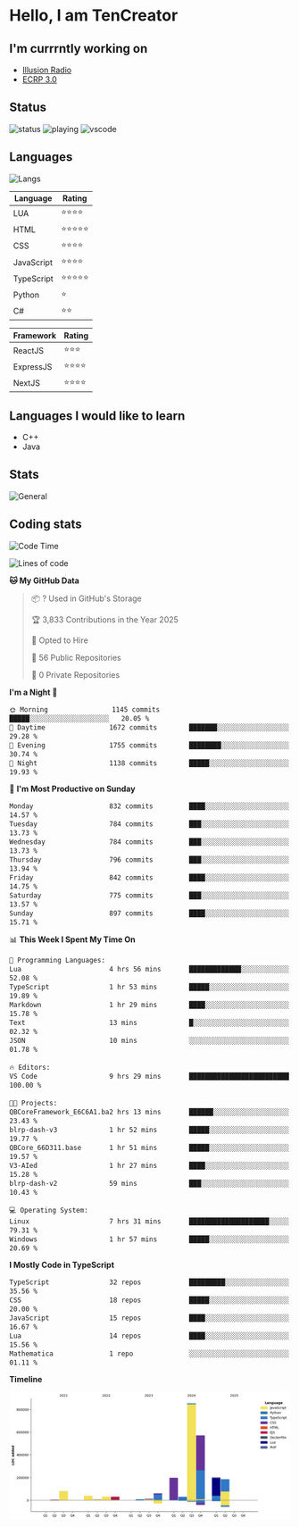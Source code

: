 # Hello, I am TenCreator

## I'm currrntly working on
- [Illusion Radio](https://illusionradio.co.uk/)
- [ECRP 3.0](http://github.com/Emerald-Coast-Roleplay/)

## Status
![status](https://api.statusbadges.me/badge/status/518334475038359555?simple=true&style=for-the-badge)
![playing](https://api.statusbadges.me/badge/playing/518334475038359555?style=for-the-badge)
![vscode](https://api.statusbadges.me/badge/vscode/518334475038359555?style=for-the-badge)

## Languages
![Langs](https://github-readme-stats.vercel.app/api/top-langs/?username=tencreator&layout=compact&theme=radical)


|Language|Rating|
|--------|------|
|LUA|⭐️⭐️⭐️⭐️|
|HTML|⭐️⭐️⭐️⭐️⭐️|
|CSS|⭐️⭐️⭐️⭐️|
|JavaScript|⭐️⭐️⭐️⭐️|
|TypeScript|⭐️⭐️⭐️⭐️⭐️|
|Python|⭐️|
|C#|⭐️⭐️ |

|Framework|Rating|
|--------|------|
|ReactJS|⭐️⭐️⭐|
|ExpressJS|⭐️⭐️⭐️⭐️|
|NextJS|⭐️⭐️⭐⭐️|

## Languages I would like to learn
- C++
- Java

## Stats
![General](https://github-readme-stats.vercel.app/api?username=tencreator&show_icons=true&theme=radical)

## Coding stats

<!--START_SECTION:waka-->
![Code Time](http://img.shields.io/badge/Code%20Time-629%20hrs%2027%20mins-blue)

![Lines of code](https://img.shields.io/badge/From%20Hello%20World%20I%27ve%20Written-2.3%20million%20lines%20of%20code-blue)

**🐱 My GitHub Data** 

> 📦 ? Used in GitHub's Storage 
 > 
> 🏆 3,833 Contributions in the Year 2025
 > 
> 💼 Opted to Hire
 > 
> 📜 56 Public Repositories 
 > 
> 🔑 0 Private Repositories 
 > 
**I'm a Night 🦉** 

```text
🌞 Morning                1145 commits        █████░░░░░░░░░░░░░░░░░░░░   20.05 % 
🌆 Daytime                1672 commits        ███████░░░░░░░░░░░░░░░░░░   29.28 % 
🌃 Evening                1755 commits        ████████░░░░░░░░░░░░░░░░░   30.74 % 
🌙 Night                  1138 commits        █████░░░░░░░░░░░░░░░░░░░░   19.93 % 
```
📅 **I'm Most Productive on Sunday** 

```text
Monday                   832 commits         ████░░░░░░░░░░░░░░░░░░░░░   14.57 % 
Tuesday                  784 commits         ███░░░░░░░░░░░░░░░░░░░░░░   13.73 % 
Wednesday                784 commits         ███░░░░░░░░░░░░░░░░░░░░░░   13.73 % 
Thursday                 796 commits         ███░░░░░░░░░░░░░░░░░░░░░░   13.94 % 
Friday                   842 commits         ████░░░░░░░░░░░░░░░░░░░░░   14.75 % 
Saturday                 775 commits         ███░░░░░░░░░░░░░░░░░░░░░░   13.57 % 
Sunday                   897 commits         ████░░░░░░░░░░░░░░░░░░░░░   15.71 % 
```


📊 **This Week I Spent My Time On** 

```text
💬 Programming Languages: 
Lua                      4 hrs 56 mins       █████████████░░░░░░░░░░░░   52.08 % 
TypeScript               1 hr 53 mins        █████░░░░░░░░░░░░░░░░░░░░   19.89 % 
Markdown                 1 hr 29 mins        ████░░░░░░░░░░░░░░░░░░░░░   15.78 % 
Text                     13 mins             █░░░░░░░░░░░░░░░░░░░░░░░░   02.32 % 
JSON                     10 mins             ░░░░░░░░░░░░░░░░░░░░░░░░░   01.78 % 

🔥 Editors: 
VS Code                  9 hrs 29 mins       █████████████████████████   100.00 % 

🐱‍💻 Projects: 
QBCoreFramework_E6C6A1.ba2 hrs 13 mins       ██████░░░░░░░░░░░░░░░░░░░   23.43 % 
blrp-dash-v3             1 hr 52 mins        █████░░░░░░░░░░░░░░░░░░░░   19.77 % 
QBCore_66D311.base       1 hr 51 mins        █████░░░░░░░░░░░░░░░░░░░░   19.57 % 
V3-AIed                  1 hr 27 mins        ████░░░░░░░░░░░░░░░░░░░░░   15.28 % 
blrp-dash-v2             59 mins             ███░░░░░░░░░░░░░░░░░░░░░░   10.43 % 

💻 Operating System: 
Linux                    7 hrs 31 mins       ████████████████████░░░░░   79.31 % 
Windows                  1 hr 57 mins        █████░░░░░░░░░░░░░░░░░░░░   20.69 % 
```

**I Mostly Code in TypeScript** 

```text
TypeScript               32 repos            █████████░░░░░░░░░░░░░░░░   35.56 % 
CSS                      18 repos            █████░░░░░░░░░░░░░░░░░░░░   20.00 % 
JavaScript               15 repos            ████░░░░░░░░░░░░░░░░░░░░░   16.67 % 
Lua                      14 repos            ████░░░░░░░░░░░░░░░░░░░░░   15.56 % 
Mathematica              1 repo              ░░░░░░░░░░░░░░░░░░░░░░░░░   01.11 % 
```



**Timeline**

![Lines of Code chart](https://raw.githubusercontent.com/tencreator/tencreator/main/assets/bar_graph.png)


<!--END_SECTION:waka-->

